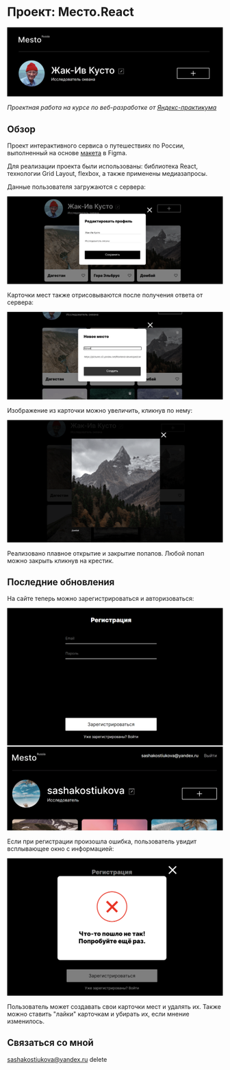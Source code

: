 # __Проект: Место.React__
<img src="./src/images/README-header.png" alt="Скриншот шапки сайта">

*Проектная работа на курсе по веб-разработке от [Яндекс-практикума](https://practicum.yandex.ru/ "Перейти на сайт практикума")*

## Обзор

Проект интерактивного сервиса о путешествиях по России, выполненный на основе [макета](https://www.figma.com/file/2cn9N9jSkmxD84oJik7xL7/JavaScript.-Sprint-4?node-id=0%3A1 "Посмотреть макет") в Figma. 

Для реализации проекта были использованы: библиотека React, технологии Grid Layout, flexbox, а также применены медиазапросы.

Данные пользователя загружаются с сервера:

<img src="./src/images/README-editpopup.png" alt="скриншот формы редактирования профиля">

Карточки мест также отрисовываются после получения ответа от сервера:

<img src="./src/images/README-addpopup.png" alt="скриншот формы создания новой карточки">

Изображение из карточки можно увеличить, кликнув по нему:

<img src="./src/images/README-imageview.png" alt="скриншот попапа просмотра изображения карточки">

Реализовано плавное открытие и закрытие попапов. Любой попап можно закрыть кликнув на крестик.

## Последние обновления

На сайте теперь можно зарегистрироваться и авторизоваться:

<img src="./src/images/README-registration.png" alt="скриншот формы регистрации пользователя">
<img src="./src/images/README-header-email.png" alt="скриншот шапки сайта авторизованного пользователя">

Если при регистрации произошла ошибка, пользователь увидит всплывающее окно с информацией:

<img src="./src/images/README-registration-error.png" alt="скриншот ошибки регистрации">

Пользователь может создавать свои карточки мест и удалять их. 
Также можно ставить "лайки" карточкам и убирать их, если мнение изменилось.

## __Связаться со мной__
sashakostiukova@yandex.ru
delete
